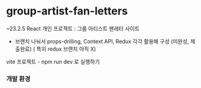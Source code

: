 # group-artist-fan-letters
~23.2.5 React 개인 프로젝트 : 그룹 아티스트 팬레터 사이트
- 브랜치 나눠서 props-drilling, Context API, Redux 각각 활용해 구성 (미완성, 제출완료) 
( 특히 redux 브랜치 아직 X) 

vite 프로젝트 - npm run dev 로 실행하기

### 개발 환경
